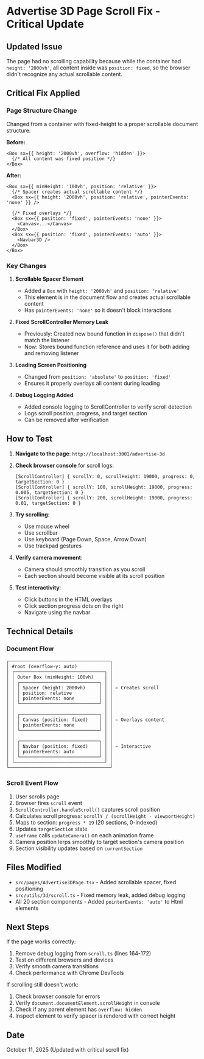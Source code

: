 # Advertise 3D Page Scroll Fix - Critical Update

## Updated Issue
The page had no scrolling capability because while the container had `height: '2000vh'`, all content inside was `position: fixed`, so the browser didn't recognize any actual scrollable content.

## Critical Fix Applied

### Page Structure Change
Changed from a container with fixed-height to a proper scrollable document structure:

**Before:**
```tsx
<Box sx={{ height: '2000vh', overflow: 'hidden' }}>
  {/* All content was fixed position */}
</Box>
```

**After:**
```tsx
<Box sx={{ minHeight: '100vh', position: 'relative' }}>
  {/* Spacer creates actual scrollable content */}
  <Box sx={{ height: '2000vh', position: 'relative', pointerEvents: 'none' }} />
  
  {/* Fixed overlays */}
  <Box sx={{ position: 'fixed', pointerEvents: 'none' }}>
    <Canvas>...</Canvas>
  </Box>
  <Box sx={{ position: 'fixed', pointerEvents: 'auto' }}>
    <Navbar3D />
  </Box>
</Box>
```

### Key Changes

1. **Scrollable Spacer Element**
   - Added a `Box` with `height: '2000vh'` and `position: 'relative'`
   - This element is in the document flow and creates actual scrollable content
   - Has `pointerEvents: 'none'` so it doesn't block interactions

2. **Fixed ScrollController Memory Leak**
   - Previously: Created new bound function in `dispose()` that didn't match the listener
   - Now: Stores bound function reference and uses it for both adding and removing listener

3. **Loading Screen Positioning**
   - Changed from `position: 'absolute'` to `position: 'fixed'`
   - Ensures it properly overlays all content during loading

4. **Debug Logging Added**
   - Added console logging to ScrollController to verify scroll detection
   - Logs scroll position, progress, and target section
   - Can be removed after verification

## How to Test

1. **Navigate to the page**: `http://localhost:3001/advertise-3d`

2. **Check browser console** for scroll logs:
   ```
   [ScrollController] { scrollY: 0, scrollHeight: 19000, progress: 0, targetSection: 0 }
   [ScrollController] { scrollY: 100, scrollHeight: 19000, progress: 0.005, targetSection: 0 }
   [ScrollController] { scrollY: 200, scrollHeight: 19000, progress: 0.01, targetSection: 0 }
   ```

3. **Try scrolling**: 
   - Use mouse wheel
   - Use scrollbar
   - Use keyboard (Page Down, Space, Arrow Down)
   - Use trackpad gestures

4. **Verify camera movement**:
   - Camera should smoothly transition as you scroll
   - Each section should become visible at its scroll position

5. **Test interactivity**:
   - Click buttons in the HTML overlays
   - Click section progress dots on the right
   - Navigate using the navbar

## Technical Details

### Document Flow
```
┌─────────────────────────────────────┐
│ #root (overflow-y: auto)            │
│ ┌─────────────────────────────────┐ │
│ │ Outer Box (minHeight: 100vh)    │ │
│ │ ┌─────────────────────────────┐ │ │
│ │ │ Spacer (height: 2000vh)     │ │ │ ← Creates scroll
│ │ │ position: relative          │ │ │
│ │ │ pointerEvents: none         │ │ │
│ │ └─────────────────────────────┘ │ │
│ │                                 │ │
│ │ ┌─────────────────────────────┐ │ │
│ │ │ Canvas (position: fixed)    │ │ │ ← Overlays content
│ │ │ pointerEvents: none         │ │ │
│ │ └─────────────────────────────┘ │ │
│ │                                 │ │
│ │ ┌─────────────────────────────┐ │ │
│ │ │ Navbar (position: fixed)    │ │ │ ← Interactive
│ │ │ pointerEvents: auto         │ │ │
│ │ └─────────────────────────────┘ │ │
│ └─────────────────────────────────┘ │
└─────────────────────────────────────┘
```

### Scroll Event Flow
1. User scrolls page
2. Browser fires `scroll` event
3. `ScrollController.handleScroll()` captures scroll position
4. Calculates scroll progress: `scrollY / (scrollHeight - viewportHeight)`
5. Maps to section: `progress * 19` (20 sections, 0-indexed)
6. Updates `targetSection` state
7. `useFrame` calls `updateCamera()` on each animation frame
8. Camera position lerps smoothly to target section's camera position
9. Section visibility updates based on `currentSection`

## Files Modified

- `src/pages/Advertise3DPage.tsx` - Added scrollable spacer, fixed positioning
- `src/utils/3d/scroll.ts` - Fixed memory leak, added debug logging
- All 20 section components - Added `pointerEvents: 'auto'` to Html elements

## Next Steps

If the page works correctly:
1. Remove debug logging from `scroll.ts` (lines 164-172)
2. Test on different browsers and devices
3. Verify smooth camera transitions
4. Check performance with Chrome DevTools

If scrolling still doesn't work:
1. Check browser console for errors
2. Verify `document.documentElement.scrollHeight` in console
3. Check if any parent element has `overflow: hidden`
4. Inspect element to verify spacer is rendered with correct height

## Date
October 11, 2025 (Updated with critical scroll fix)

